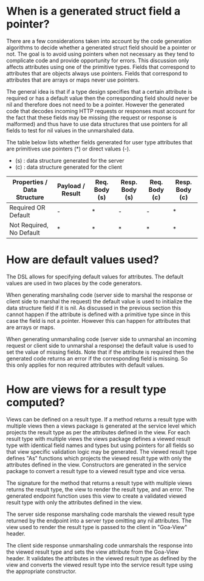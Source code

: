 # When is a generated struct field a pointer?

There are a few considerations taken into account by the code generation
algorithms to decide whether a generated struct field should be a pointer or
not. The goal is to avoid using pointers when not necessary as they tend to
complicate code and provide opportunity for errors. This discussion only affects
attributes using one of the primitive types. Fields that correspond to
attributes that are objects always use pointers. Fields that correspond to
attributes that are arrays or maps never use pointers.

The general idea is that if a type design specifies that a certain attribute is
required or has a default value then the corresponding field should never be nil
and therefore does not need to be a pointer. However the generated code that
decodes incoming HTTP requests or responses must account for the fact that these
fields may be missing (the request or response is malformed) and thus have to
use data structures that use pointers for all fields to test for nil values in
the unmarshaled data.

The table below lists whether fields generated for user type attributes that are
primitives use pointers (\*) or direct values (-).

* (s) : data structure generated for the server
* (c) : data structure generated for the client

| Properties / Data Structure | Payload / Result | Req. Body (s) | Resp. Body (s) | Req. Body (c) | Resp. Body (c) |
------------------------------|------------------|---------------|----------------|---------------|----------------|
| Required OR Default         | -                | *             | -              | -             | *              |
| Not Required, No Default    | *                | *             | *              | *             | *              |

# How are default values used?

The DSL allows for specifying default values for attributes. The default values
are used in two places by the code generators.

When generating marshaling code (server side to marshal the response or client
side to marshal the request) the default value is used to initialize the data
structure field if it is nil. As discussed in the previous section this cannot
happen if the attribute is defined with a primitive type since in this case the
field is not a pointer. However this can happen for attributes that are arrays
or maps.

When generating unmarshaling code (server side to unmarshal an incoming request
or client side to unmarshal a response) the default value is used to set the
value of missing fields. Note that if the attribute is required then the
generated code returns an error if the corresponding field is missing. So this
only applies for non required attributes with default values.

# How are views for a result type computed?

Views can be defined on a result type. If a method returns a result type with
multiple views then a views package is generated at the service level which
projects the result type as per the attributes defined in the view. For each
result type with multiple views the views package defines a viewed result type
with identical field names and types but using pointers for all fields so that
view specific validation logic may be generated. The viewed result type defines
"As<View>" functions which projects the viewed result type with only the
attributes defined in the view. Constructors are generated in the service
package to convert a result type to a viewed result type and vice versa.

The signature for the method that returns a result type with multiple views
returns the result type, the view to render the result type, and an error.
The generated endpoint function uses this view to create a validated viewed
result type with only the attributes defined in the view.

The server side response marshaling code marshals the viewed result type
returned by the endpoint into a server type omitting any nil attributes.
The view used to render the result type is passed to the client in "Goa-View"
header.

The client side response unmarshaling code unmarshals the response into the
viewed result type and sets the view attribute from the Goa-View header.
It validates the attributes in the viewed result type as defined by the view
and converts the viewed result type into the service result type using the
appropriate constructor.

